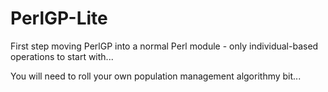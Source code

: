 PerlGP-Lite
===========

First step moving PerlGP into a normal Perl module - only individual-based operations to start with...

You will need to roll your own population management algorithmy bit...